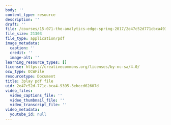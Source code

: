 ```yaml
---
body: ''
content_type: resource
description: ''
draft: ''
file: /courses/15-071-the-analytics-edge-spring-2017/2e47c52d771cbca493953ebccd62607d_DU0_NM0mZPE.pdf
file_size: 21303
file_type: application/pdf
image_metadata:
  caption: ''
  credit: ''
  image-alt: ''
learning_resource_types: []
license: https://creativecommons.org/licenses/by-nc-sa/4.0/
ocw_type: OCWFile
resourcetype: Document
title: 3play pdf file
uid: 2e47c52d-771c-bca4-9395-3ebccd62607d
video_files:
  video_captions_file: ''
  video_thumbnail_file: ''
  video_transcript_file: ''
video_metadata:
  youtube_id: null
---
```

